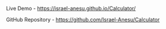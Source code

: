 Live Demo - https://israel-anesu.github.io/Calculator/

GitHub Repository - https://github.com/Israel-Anesu/Calculator